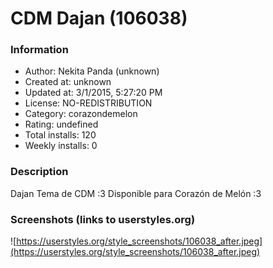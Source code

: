 # CDM Dajan (106038)

### Information
- Author: Nekita Panda (unknown)
- Created at: unknown
- Updated at: 3/1/2015, 5:27:20 PM
- License: NO-REDISTRIBUTION
- Category: corazondemelon
- Rating: undefined
- Total installs: 120
- Weekly installs: 0


### Description
Dajan Tema de CDM :3
Disponible para Corazón de Melón :3


### Screenshots (links to userstyles.org)
![https://userstyles.org/style_screenshots/106038_after.jpeg](https://userstyles.org/style_screenshots/106038_after.jpeg)


